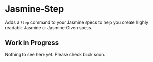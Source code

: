 # Jasmine-Step

<!--[![Build Status](https://travis-ci.org/linemanjs/lineman-lib-template.png?branch=master)](https://travis-ci.org/linemanjs/lineman-lib-template)-->

Adds a `Step` command to your Jasmine specs to help you create highly
readable Jasmine or Jasmine-Given specs.

## Work in Progress

Nothing to see here yet. Please check back soon.

